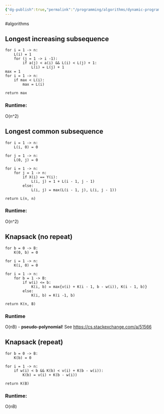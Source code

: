 ```yaml
---
{"dg-publish":true,"permalink":"/programming/algorithms/dynamic-programming/","created":"","updated":""}
---
```


#algorithms
## Longest increasing subsequence

```
for i = 1 -> n:
    L(i) = 1
    for (j = 1 -> i -1):
        if a(j) < a(i) && L(i) < L(j) + 1:
            L(i) = L(j) + 1
max = 1
for i = 1 -> n:
    if max < L(i):
        max = L(i)

return max
```
### Runtime: 
O(n^2)

## Longest common subsequence

```
for i = 1 -> n:
    L(i, 0) = 0

for j = 1 -> n:
    L(0, j) = 0

for i = 1 -> n:
    for j = 1 -> n:
        if X(i) == Y(i):
		    L(i, j) = 1 + L(i - 1, j - 1)
		else:
			L(i, j) = max(L(i - 1, j), L(i, j - 1))

return L(n, n)
```
### Runtime:
O(n^2)
## Knapsack (no repeat)

```
for b = 0 -> B: 
	K(0, b) = 0

for i = 1 -> n:
	K(i, 0) = 0

for i = 1 -> n:
	for b = 1 -> B:
		if w(i) <= b:
			K(i, b) = max{v(i) + K(i - 1, b - w(i)), K(i - 1, b)}
		else:
			K(i, b) = K(i -1, b)

return K(n, B)
```
### Runtime
O(nB) - **pseudo-polynomial**! See https://cs.stackexchange.com/a/51566
## Knapsack (repeat)

```
for b = 0 -> B:
	K(b) = 0

for i = 1 -> n:
	if w(i) < b && K(b) < v(i) + K(b - w(i)):
		K(b) = v(i) + K(b - w(i))

return K(B)
```
### Runtime:
O(nB)